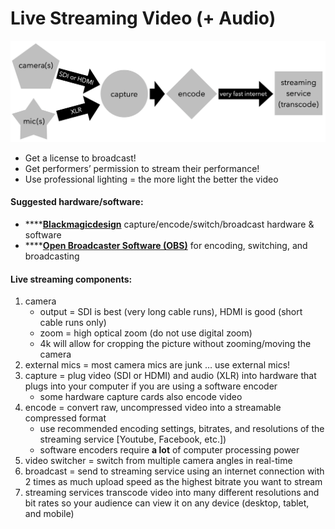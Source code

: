 # Live Streaming Video \(+ Audio\)

![](../../.gitbook/assets/screen-shot-2019-11-14-at-3.52.05-pm.png)

* Get a license to broadcast!
* Get performers’ permission to stream their performance!
* Use professional lighting = the more light the better the video

#### **Suggested hardware/software:**

* \*\*\*\*[**Blackmagicdesign**](https://www.blackmagicdesign.com/) capture/encode/switch/broadcast hardware & software
* \*\*\*\*[**Open Broadcaster Software \(OBS\)**](https://obsproject.com/) for encoding, switching, and broadcasting

#### **Live streaming components:**

1. camera
   * output = SDI is best \(very long cable runs\), HDMI is good \(short cable runs only\)
   * zoom = high optical zoom \(do not use digital zoom\)
   * 4k will allow for cropping the picture without zooming/moving the camera
2. external mics = most camera mics are junk … use external mics!
3. capture = plug video \(SDI or HDMI\) and audio \(XLR\) into hardware that plugs into your computer if you are using a software encoder
   * some hardware capture cards also encode video
4. encode = convert raw, uncompressed video into a streamable compressed format
   * use recommended encoding settings, bitrates, and resolutions of the streaming service \[Youtube, Facebook, etc.\]\)
   * software encoders require **a lot** of computer processing power
5. video switcher = switch from multiple camera angles in real-time
6. broadcast = send to streaming service using an internet connection with 2 times as much upload speed as the highest bitrate you want to stream
7. streaming services transcode video into many different resolutions and bit rates so your audience can view it on any device \(desktop, tablet, and mobile\)

